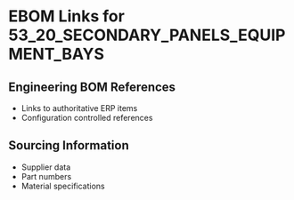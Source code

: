 # EBOM Links for 53_20_SECONDARY_PANELS_EQUIPMENT_BAYS

## Engineering BOM References
- Links to authoritative ERP items
- Configuration controlled references

## Sourcing Information
- Supplier data
- Part numbers
- Material specifications
